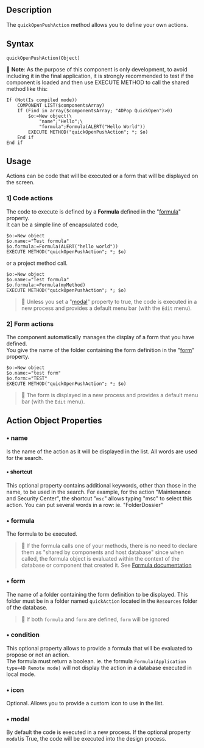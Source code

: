## Description
The `quickOpenPushAction` method allows you to define your own actions.

## Syntax

`quickOpenPushAction(Object)`

🚨 **Note**: As the purpose of this component is only development, to avoid including it in the final application, it is strongly recommended to test if the component is loaded and then use EXECUTE METHOD to call the shared method like this:

```4d
If (Not(Is compiled mode))	
	COMPONENT LIST($componentsArray)	
	If (Find in array($componentsArray; "4DPop QuickOpen")>0)
		$o:=New object(\
			"name";"Hello";\
			"formula";Formula(ALERT("Hello World"))
		EXECUTE METHOD("quickOpenPushAction"; *; $o)
	End if 
End if 
```

## Usage

Actions can be code that will be executed or a form that will be displayed on the screen.

### 1] Code actions

The code to execute is defined by a **Formula** defined in the "[formula](#formula)" property.
<br/>It can be a simple line of encapsulated code,

```4d
$o:=New object
$o.name:="Test formula"
$o.formula:=Formula(ALERT("hello world"))
EXECUTE METHOD("quickOpenPushAction"; *; $o)
```
or a project method call.
 
```4d
$o:=New object
$o.name:="Test formula"
$o.formula:=Formula(myMethod)
EXECUTE METHOD("quickOpenPushAction"; *; $o)
```
> 📌 Unless you set a "[modal](#modal)" property to true, the code is executed in a new process and provides a default menu bar (with the `Edit` menu).

### 2] Form actions

The component automatically manages the display of a form that you have defined.
<br/>You give the name of the folder containing the form definition in the "[form](#form)" property.

```4d
$o:=New object
$o.name:="test form"
$o.form:="TEST"
EXECUTE METHOD("quickOpenPushAction"; *; $o)
```
> 📌 The form is displayed in a new process and provides a default menu bar (with the `Edit` menu).

## Action Object Properties

### • name
Is the name of the action as it will be displayed in the list. All words are used for the search.
	
#### • shortcut
This optional property contains additional keywords, other than those in the name, to be used in the search. For example, for the action "Maintenance and Security Center", the shortcut "`msc`" allows typing "msc" to select this action. You can put several words in a row: ie. "FolderDossier"
	
### • <a name="formula">formula</a>
The formula to be executed. 
	
> 📌 If the formula calls one of your methods, there is no need to declare them as "shared by components and host database" since when called, the formula object is evaluated within the context of the database or component that created it. See [Formula documentation](https://developer.4d.com/docs/en/API/FunctionClass.html#formula)
	
### • <a name="form">form</a>
The name of a folder containing the form definition to be displayed. This folder must be in a folder named `quickAction` located in the `Resources` folder of the database.
	
> 📌 If both `formula` and `form` are defined, `form` will be ignored
	
### • condition
This optional property allows to provide a formula that will be evaluated to propose or not an action. 
<br/>The formula must return a boolean. ie. the formula `Formula(Application type=4D Remote mode)` will not display the action in a database executed in local mode.

### • icon
Optional. Allows you to provide a custom icon to use in the list.
	
### • <a name="modal">modal</a>
By default the code is executed in a new process. If the optional property `modal`is True, the code will be executed into the design process.

